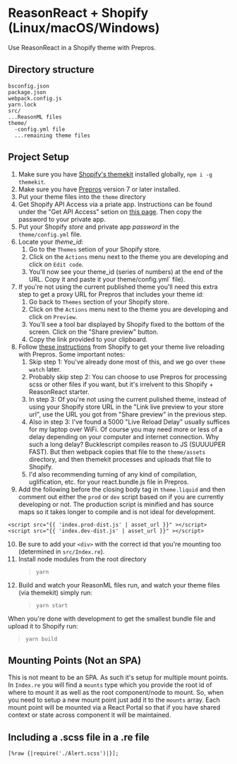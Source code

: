 # ReasonReact + Shopify (Linux/macOS/Windows)

Use ReasonReact in a Shopify theme with Prepros.

## Directory structure

```
bsconfig.json
package.json
webpack.config.js
yarn.lock
src/
...ReasonML files
theme/
  -config.yml file
  ...remaining theme files
```

## Project Setup

1. Make sure you have [Shopify's themekit](https://shopify.github.io/themekit/) installed globally, `npm i -g themekit`.
2. Make sure you have [Prepros](https://prepros.io/) version 7 or later installed. 
3. Put your theme files into the `theme` directory
4. Get Shopify API Access via a priate app. Instructions can be found under the "Get API Access" setion on [this page](https://shopify.github.io/themekit/). Then copy the password to your private app.
5. Put your Shopify _store_ and private app _password_ in the `theme/config.yml` file.
6. Locate your _theme_id_:
   1. Go to the `Themes` setion of your Shopify store.
   2. Click on the `Actions` menu next to the theme you are developing and click on `Edit code`.
   3. You'll now see your theme_id (series of numbers) at the end of the URL. Copy it and paste it your theme/config.yml` file).
7. If you're not using the current published theme you'll need this extra step to get a proxy URL for Prepros that includes your theme id:
   1. Go back to `Themes` section of your Shopify store.
   2. Click on the `Actions` menu next to the theme you are developing and click on `Preview`.
   3. You'll see a tool bar displayed by Shopify fixed to the bottom of the screen. Click on the "Share preview" button.
   4. Copy the link provided to your clipboard.
8. Follow [these instructions](https://www.shopify.com/partners/blog/live-reload-shopify-sass) from Shopify to get your theme live reloading with Prepros. Some important notes:
   1. Skip step 1: You've already done most of this, and we go over `theme watch` later.
   2. Probably skip step 2: You can choose to use Prepros for processing scss or other files if you want, but it's irrelvent to this Shopify + ReasonReact starter.
   3. In step 3: Of you're not using the current pulished theme, instead of using your Shopify store URL in the "Link live preview to your store url", use the URL you got from "Share preview" in the previous step.
   4. Also in step 3: I've found a 5000 "Live Reload Delay" usually suffices for my laptop over WiFi. Of course you may need more or less of a delay depending on your computer and internet connection. Why such a long delay? Bucklescript compiles reason to JS (SUUUUPER FAST). But then webpack copies that file to the `theme/assets` directory, and then themekit processes and uploads that file to Shopify.
   5. I'd also recommending turning of any kind of compilation, uglification, etc. for your react.bundle.js file in Prepros.
9. Add the following before the closing body tag in `theme.liquid` and then comment out either the `prod` or `dev` script based on if you are currently developing or not. The production script is minified and has source maps so it takes longer to compile and is not ideal for development.

```
<script src="{{ 'index.prod-dist.js' | asset_url }}" ></script>
<script src="{{ 'index.dev-dist.js' | asset_url }}" ></script>
```

10. Be sure to add your `<div>` with the correct id that you're mounting too (determined in `src/Index.re`).
11. Install node modules from the root directory
    > `yarn`
12. Build and watch your ReasonML files run, and watch your theme files (via themekit) simply run:
    > `yarn start`

When you're done with development to get the smallest bundle file and upload it to Shopify run:

> `yarn build`

## Mounting Points (Not an SPA)

This is not meant to be an SPA. As such it's setup for multiple mount points. In `Index.re` you will find a `mounts` type which you provide the root id of where to mount it as well as the root component/node to mount. So, when you need to setup a new mount point just add it to the `mounts` array. Each mount point will be mounted via a React Portal so that if you have shared context or state across component it will be maintained.

## Including a .scss file in a .re file

```reason
[%raw {|require('./Alert.scss')|}];
```
